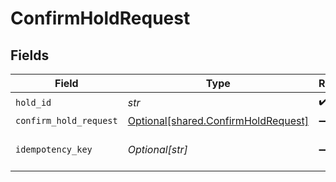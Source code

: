 # ConfirmHoldRequest


## Fields

| Field                                                                            | Type                                                                             | Required                                                                         | Description                                                                      |
| -------------------------------------------------------------------------------- | -------------------------------------------------------------------------------- | -------------------------------------------------------------------------------- | -------------------------------------------------------------------------------- |
| `hold_id`                                                                        | *str*                                                                            | :heavy_check_mark:                                                               | N/A                                                                              |
| `confirm_hold_request`                                                           | [Optional[shared.ConfirmHoldRequest]](../../models/shared/confirmholdrequest.md) | :heavy_minus_sign:                                                               | N/A                                                                              |
| `idempotency_key`                                                                | *Optional[str]*                                                                  | :heavy_minus_sign:                                                               | Use an idempotency key                                                           |